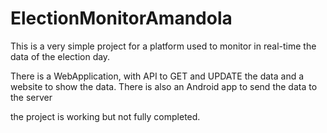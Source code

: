 ElectionMonitorAmandola
=======================
This is a very simple project for a platform used to monitor in real-time the data of the election day.

There is a WebApplication, with API to GET and UPDATE the data and a website to show the data.
There is also an Android app to send the data to the server

the project is working but not fully completed.
